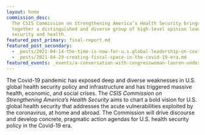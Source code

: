 ```yaml
---
layout: home
commission_desc:
  The CSIS Commission on Strengthening America’s Health Security brings
  together a distinguished and diverse group of high-level opinion leaders who bridge
  security and health.
featured_post_primary: final-report.md
featured_post_secondary:
  - _posts/2021-04-14-the-time-is-now-for-u.s.global-leadership-on-covid-19-vaccines.md
  - _posts/2021-04-29-creating-fiscal-space-in-the-covid-19-era.md
featured_events: _events/a-conversation-with-congresswoman-lauren-underwood.md
---
```


The Covid-19 pandemic has exposed deep and diverse weaknesses in U.S. global health security policy and infrastructure and has triggered massive health, economic, and social crises. The <em>CSIS Commission on Strengthening America’s Health Security</em> aims to chart a bold vision for U.S. global health security that addresses the acute vulnerabilities exploited by the coronavirus, at home and abroad. The Commission will drive discourse and develop concrete, pragmatic action agendas for U.S. health security policy in the Covid-19 era.

